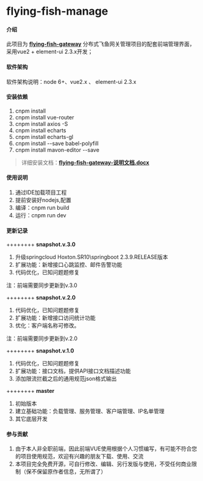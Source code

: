 # flying-fish-manage

#### 介绍
此项目为 [**flying-fish-gateway**](https://gitee.com/omsgit/flying-fish-gateway) 分布式飞鱼网关管理项目的配套前端管理界面，采用vue2 + element-ui 2.3.x开发；

#### 软件架构
软件架构说明：node 6+、vue2.x 、 element-ui 2.3.x

#### 安装依赖

1.  cnpm install
2.  cnpm install vue-router
3.  cnpm install axios -S
4.  cnpm install echarts
5.  cnpm install echarts-gl
6.  cnpm install --save babel-polyfill
7.  cnpm install mavon-editor --save

> 详细安装文档：**[flying-fish-gateway-说明文档.docx](https://gitee.com/omsgit/flying-fish-gateway/tree/snapshot.v.1.0/doc)**

#### 使用说明

1.  通过IDE加载项目工程
2.  提前安装好nodejs,配置
3.  编译：cnpm run build
3.  运行：cnpm run dev

#### 更新记录

 ++++++++ **snapshot.v.3.0** 
1. 升级springcloud Hoxton.SR10\springboot 2.3.9.RELEASE版本
2. 扩展功能：新增接口心跳监控、邮件告警功能
3. 代码优化，已知问题题修复

注：前端需要同步更新到v.3.0

 ++++++++ **snapshot.v.2.0** 
1. 代码优化，已知问题题修复
2. 扩展功能：新增接口访问统计功能
3. 优化：客户端名称可修改。

注：前端需要同步更新到v.2.0

 ++++++++ **snapshot.v.1.0** 
1. 代码优化，已知问题题修复
2. 扩展功能：接口文档，提供API接口文档描述功能
3. 添加限流拦截之后的通用规范json格式输出

 ++++++++ **master** 
1. 初始版本
2. 建立基础功能：负载管理、服务管理、客户端管理、IP名单管理
3. 其它底层开发


#### 参与贡献

1.  由于本人非全职前端，因此前端VUE使用根据个人习惯编写，有可能不符合您的项目使用规范，欢迎有兴趣的朋友下载、使用、交流
2.  本项目完全免费开源，可自行修改、编辑、另行发版与使用，不受任何商业限制（保不保留原作者信息，无所谓了）

